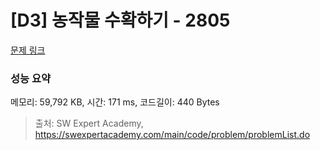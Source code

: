 # [D3] 농작물 수확하기 - 2805 

[문제 링크](https://swexpertacademy.com/main/code/problem/problemDetail.do?contestProbId=AV7GLXqKAWYDFAXB) 

### 성능 요약

메모리: 59,792 KB, 시간: 171 ms, 코드길이: 440 Bytes



> 출처: SW Expert Academy, https://swexpertacademy.com/main/code/problem/problemList.do